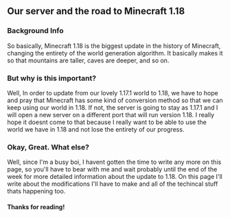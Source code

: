 <link rel="stylesheet" href="assets/css/light-darkmode.css">  

## Our server and the road to Minecraft 1.18

### Background Info
So basically, Minecraft 1.18 is the biggest update in the history of Minecraft, changing the entirety of the world generation algorithm. It basically makes it so that mountains are taller, caves are deeper, and so on. 

### But why is this important?
Well, In order to update from our lovely 1.17.1 world to 1.18, we have to hope and pray that Minecraft has some kind of conversion method so that we can keep using our world in 1.18. If not, the server is going to stay as 1.17.1 and I will open a new server on a different port that will run version 1.18. I really hope it doesnt come to that because I really want to be able to use the world we have in 1.18 and not lose the entirety of our progress.

### Okay, Great. What else?
Well, since I'm a busy boi, I havent gotten the time to write any more on this page, so you'll have to bear with me and wait probably until the end of the week for more detailed information about the update to 1.18. On this page I'll write about the modifications I'll have to make and all of the techincal stuff thats happening too.  

#### Thanks for reading!
